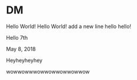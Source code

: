 # DM

Hello World!
Hello World!
add a new line
hello hello!

Hello 7th

May 8, 2018

Heyheyheyhey

wowwowwwowwowwowwowwow